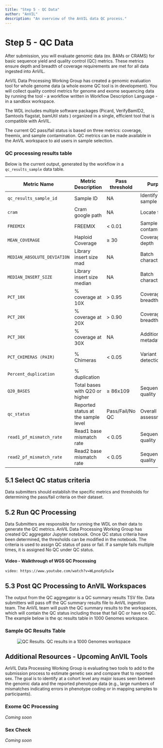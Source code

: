```yaml
---
title: "Step 5 - QC Data"
author: "AnVIL"
description: "An overview of the AnVIL data QC process."
---
```


# Step 5 - QC Data

<hero>After submission, you will evaluate genomic data (ex. BAMs or CRAMS) for basic sequence yield and quality control (QC) metrics. These metrics ensure depth and breadth of coverage requirements are met for all data ingested into AnVIL.  
</hero>

AnVIL Data Processing Working Group has created a genomic evaluation tool for whole genome data (a whole exome QC tool is in development). You will collect quality control metrics for genome and exome sequencing data by running the tool - a workflow written in Workflow Description Language - in a sandbox workspace.

The WDL includes multiple software packages (Picard, VerifyBamID2, Samtools flagstat, bamUtil stats ) organized in a single, efficient tool that is compatible with AnVIL.

The current QC pass/fail status is based on three metrics:  coverage, freemix, and sample contamination. QC metrics can be made available in the AnVIL workspace to aid users in sample selection.     

### QC processing results table   
Below is the current output, generated by the workflow in a `qc_results_sample` data table.

|     Metric Name      | Metric Description | Pass threshold |     Purpose           | Source Tool                  | 
|  ------------------- | ------------------ | -------------- | --------------------- | ---------------------------- |  
| `qc_results_sample_id` | Sample ID          |  NA            | Identify sample       | NA                           |   
| `cram`                 | Cram google path   |  NA            | Locate file           | NA                           | 
| `FREEMIX`              | FREEMIX            |  < 0.01        | Sample contamination  | VerifyBamID2                 | 
| `MEAN_COVERAGE`        | Haploid Coverage   | ≥ 30           | Coverage depth        |Picard CollectWgs Metrics      | 
| `MEDIAN_ABSOLUTE_DEVIATION` | Library insert size mad | NA | Batch characteristics |Picard CollectInsertSize Metrics |  
| `MEDIAN_INSERT_SIZE` | Library insert size median | NA | Batch characteristics    | Picard CollectInsertSize Metrics | 
| `PCT_10X`              | % coverage at 10X  | > 0.95         | Coverage breadth      | Picard CollectWgs Metrics     | 
| `PCT_20X`              | % coverage at 20X  | > 0.90         | Coverage breadth      | Picard CollectWgs Metrics     | 
| `PCT_30X`              | % coverage at 30X  | NA             | Additional metadata   | Picard CollectWgs Metrics     | 
| `PCT_CHIMERAS (PAIR)`  | % Chimeras         | < 0.05    | Variant detection | Picard CollectAlignmentSummary Metrics | 
| `Percent_duplication`  | % duplication      |                |                       |                              |          
| `Q20_BASES` |Total bases with Q20 or higher | ≥ 86x109   | Sequence quality | Picard CollectQualityYield Metrics     | 
| `qc_status` |Reported status at the sample level |Pass/Fail/No QC | Overall quality assessment |                    | 
| `read1_pf_mismatch_rate` | Read1 base mismatch rate | < 0.05 | Sequence quality |Picard Collect Alignment Summary Metrics| 
| `read2_pf_mismatch_rate` | Read2 base mismatch rate | < 0.05 | Sequence quality |Picard Collect Alignment Summary Metrics|

## 5.1 Select QC status criteria
Data submitters should establish the specific metrics and thresholds for determining the pass/fail criteria on their dataset.

## 5.2 Run QC Processing
Data Submitters are responsible for running the WDL on their data to generate the QC metrics.  AnVIL Data Processing Working Group has created QC aggregator Jupyter notebook.  Once QC status criteria have been determined, the thresholds can be modified in the notebook.  The criteria is used to assign QC status of pass or fail.  If a sample fails multiple times, it is assigned No QC under QC status.       
#### Video - Walkthrough of WGS QC Processing
`video: https://www.youtube.com/watch?v=WLpnoXySuIw`

## 5.3 Post QC Processing to AnVIL Workspaces
The output from the QC aggregator is a QC summary results TSV file.  Data submitters will pass off the QC summary results file to AnVIL ingestion team.  The AnVIL team will push the QC summary results to the workspaces, which will contain the QC status including those that fail QC or have no QC. The example below is the qc results table in 1000 Genomes workspace.
### Sample QC Results Table
<figure>
<img src="./_images/qc-results.png" alt="QC Results."/>
<figure-caption>QC results in a 1000 Genomes workspace</figure-caption>
</figure>

## Additional Resources - Upcoming AnVIL Tools
AnVIL Data Processing Working Group is evaluating two tools to add to the submission process to estimate genetic sex and compare that to reported sex.  The goal is to identify at a cohort level any major issues seen between the genomic data and the reported phenotype data (e.g., large numbers of mismatches indicating errors in phenotype coding or in mapping samples to participants).
### Exome QC Processing
_Coming soon_
### Sex Check
_Coming soon_

